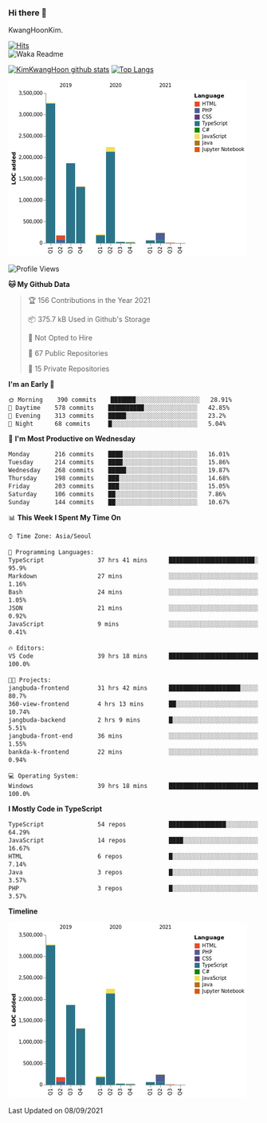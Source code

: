 ### Hi there 👋

KwangHoonKim.

[![Hits](https://hits.seeyoufarm.com/api/count/incr/badge.svg?url=https%3A%2F%2Fgithub.com%2Frhkdgns95)](https://hits.seeyoufarm.com)  
![Waka Readme](https://github.com/rhkdgns95/rhkdgns95/workflows/Waka%20Readme/badge.svg)

[![KimKwangHoon github stats](https://github-readme-stats.vercel.app/api?username=rhkdgns95&show_icons=true)](https://github.com/rhkdgns95/github-readme-stats)   [![Top Langs](https://github-readme-stats.vercel.app/api/top-langs/?username=rhkdgns95&layout=compact)](https://github.com/rhkdgns95/github-readme-stats)   


![Chart not found](https://raw.githubusercontent.com/rhkdgns95/rhkdgns95/master/charts/bar_graph.png) 



<!--START_SECTION:waka-->
![Profile Views](http://img.shields.io/badge/Profile%20Views-1-blue)

**🐱 My Github Data** 

> 🏆 156 Contributions in the Year 2021
 > 
> 📦 375.7 kB Used in Github's Storage 
 > 
> 🚫 Not Opted to Hire
 > 
> 📜 67 Public Repositories 
 > 
> 🔑 15 Private Repositories  
 > 
**I'm an Early 🐤** 

```text
🌞 Morning    390 commits    ███████░░░░░░░░░░░░░░░░░░   28.91% 
🌆 Daytime    578 commits    ██████████░░░░░░░░░░░░░░░   42.85% 
🌃 Evening    313 commits    █████░░░░░░░░░░░░░░░░░░░░   23.2% 
🌙 Night      68 commits     █░░░░░░░░░░░░░░░░░░░░░░░░   5.04%

```
📅 **I'm Most Productive on Wednesday** 

```text
Monday       216 commits    ████░░░░░░░░░░░░░░░░░░░░░   16.01% 
Tuesday      214 commits    ████░░░░░░░░░░░░░░░░░░░░░   15.86% 
Wednesday    268 commits    █████░░░░░░░░░░░░░░░░░░░░   19.87% 
Thursday     198 commits    ███░░░░░░░░░░░░░░░░░░░░░░   14.68% 
Friday       203 commits    ███░░░░░░░░░░░░░░░░░░░░░░   15.05% 
Saturday     106 commits    ██░░░░░░░░░░░░░░░░░░░░░░░   7.86% 
Sunday       144 commits    ██░░░░░░░░░░░░░░░░░░░░░░░   10.67%

```


📊 **This Week I Spent My Time On** 

```text
⌚︎ Time Zone: Asia/Seoul

💬 Programming Languages: 
TypeScript               37 hrs 41 mins      ████████████████████████░   95.9% 
Markdown                 27 mins             ░░░░░░░░░░░░░░░░░░░░░░░░░   1.16% 
Bash                     24 mins             ░░░░░░░░░░░░░░░░░░░░░░░░░   1.05% 
JSON                     21 mins             ░░░░░░░░░░░░░░░░░░░░░░░░░   0.92% 
JavaScript               9 mins              ░░░░░░░░░░░░░░░░░░░░░░░░░   0.41%

🔥 Editors: 
VS Code                  39 hrs 18 mins      █████████████████████████   100.0%

🐱‍💻 Projects: 
jangbuda-frontend        31 hrs 42 mins      ████████████████████░░░░░   80.7% 
360-view-frontend        4 hrs 13 mins       ██░░░░░░░░░░░░░░░░░░░░░░░   10.74% 
jangbuda-backend         2 hrs 9 mins        █░░░░░░░░░░░░░░░░░░░░░░░░   5.51% 
jangbuda-front-end       36 mins             ░░░░░░░░░░░░░░░░░░░░░░░░░   1.55% 
bankda-k-frontend        22 mins             ░░░░░░░░░░░░░░░░░░░░░░░░░   0.94%

💻 Operating System: 
Windows                  39 hrs 18 mins      █████████████████████████   100.0%

```

**I Mostly Code in TypeScript** 

```text
TypeScript               54 repos            ████████████████░░░░░░░░░   64.29% 
JavaScript               14 repos            ████░░░░░░░░░░░░░░░░░░░░░   16.67% 
HTML                     6 repos             █░░░░░░░░░░░░░░░░░░░░░░░░   7.14% 
Java                     3 repos             █░░░░░░░░░░░░░░░░░░░░░░░░   3.57% 
PHP                      3 repos             █░░░░░░░░░░░░░░░░░░░░░░░░   3.57%

```


**Timeline**

![Chart not found](https://raw.githubusercontent.com/rhkdgns95/rhkdgns95/master/charts/bar_graph.png) 


 Last Updated on 08/09/2021
<!--END_SECTION:waka-->
